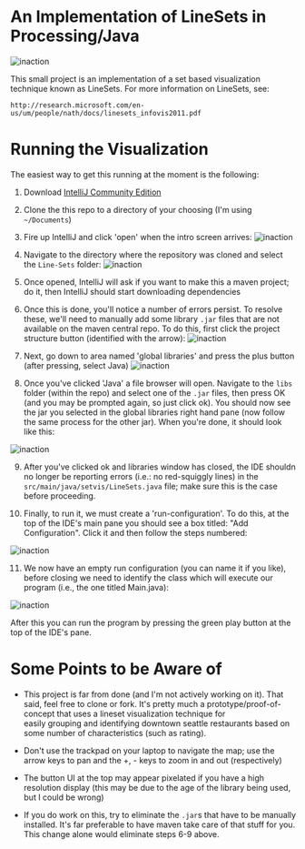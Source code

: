 An Implementation of LineSets in Processing/Java
=========

![inaction](https://github.com/dtwelch/Line-Sets/blob/master/images/linesets.png)

This small project is an implementation of a set based visualization technique known as LineSets. For more 
information on LineSets, see:

    http://research.microsoft.com/en-us/um/people/nath/docs/linesets_infovis2011.pdf
    
Running the Visualization
=========

The easiest way to get this running at the moment is the following:

1. Download [IntelliJ Community Edition](https://www.jetbrains.com/idea/download/#section=mac)

2. Clone the this repo to a directory of your choosing (I'm using `~/Documents`)

3. Fire up IntelliJ and click 'open' when the intro screen arrives:
![inaction](https://github.com/dtwelch/Line-Sets/blob/master/images/01.png)

4. Navigate to the directory where the repository was cloned and select the `Line-Sets` folder:
![inaction](https://github.com/dtwelch/Line-Sets/blob/master/images/02.png)

5. Once opened, IntelliJ will ask if you want to make this a maven project; do it, then IntelliJ
should start downloading dependencies

6. Once this is done, you'll notice a number of errors persist. To resolve these, we'll need to manually add
some library `.jar` files that are not available on the maven central repo. To do this, first click the 
project structure button (identified with the arrow):
![inaction](https://github.com/dtwelch/Line-Sets/blob/master/images/03.png)

7. Next, go down to area named 'global libraries' and press the plus button (after pressing, select Java)
![inaction](https://github.com/dtwelch/Line-Sets/blob/master/images/04.png)



8. Once you've clicked 'Java' a file browser will open. Navigate to the `libs` folder (within the repo) and select one of 
the `.jar` files, then press OK (and you may be prompted again, so just click ok). 
You should now see the jar you selected in the global libraries right hand pane (now follow the same process for the other jar). 
When you're done, it should look like this:

![inaction](https://github.com/dtwelch/Line-Sets/blob/master/images/05.png)

9. After you've clicked ok and libraries window has closed, the IDE shouldn no longer be reporting errors (i.e.: no red-squiggly lines) 
in the `src/main/java/setvis/LineSets.java` file; make sure this is the case before proceeding.

10. Finally, to run it, we must create a 'run-configuration'. To do this, at the top of the 
IDE's main pane you should see a box titled: "Add Configuration". Click it and then follow the steps numbered:

![inaction](https://github.com/dtwelch/Line-Sets/blob/master/images/06.png)

11. We now have an empty run configuration (you can name it if you like), before closing we need to identify the 
class which will execute our program (i.e., the one titled Main.java):

![inaction](https://github.com/dtwelch/Line-Sets/blob/master/images/07.png)

After this you can run the program by pressing the green play button at the top of the IDE's pane. 

Some Points to be Aware of
=========

* This project is far from done (and I'm not actively working on it). That said, feel free to clone or fork. 
It's pretty much a prototype/proof-of-concept that uses a lineset visualization technique for  
easily grouping and identifying downtown seattle restaurants based on some number of characteristics (such as rating).

* Don't use the trackpad on your laptop to navigate the map; use the arrow keys to pan and the 
+, - keys to zoom in and out (respectively) 
 
* The button UI at the top may appear pixelated if you have a high resolution display 
(this may be due to the age of the library being used, but I could be wrong)

* If you do work on this, try to eliminate the `.jar`s that have to be manually installed. 
It's far preferable to have maven take care of that stuff for you. This change alone would eliminate steps 6-9 above.

 
